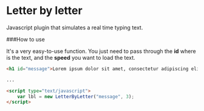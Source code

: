 # Letter by letter
Javascript plugin that simulates a real time typing text.

###How to use

It's a very easy-to-use function. You just need to pass through the **id** where is the text, and the **speed** you want to load the text.

```html
<h1 id="message">Lorem ipsum dolor sit amet, consectetur adipiscing elit, sed do eiusmod tempor incididunt ut labore et dolore magna aliqua.</h1>

...

<script type="text/javascript">
	var lbl = new LetterByLetter("message", 3);
</script>
```
